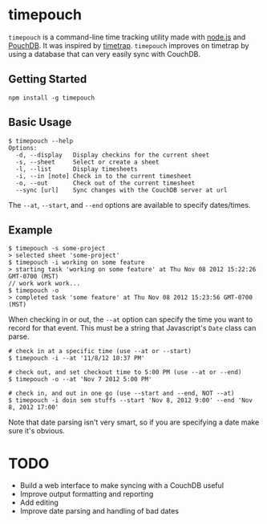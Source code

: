 # timepouch

`timepouch` is a command-line time tracking utility made with [node.js](http://nodejs.org) and [PouchDB](http://pouchdb.com). It was inspired by [timetrap](https://github.com/samg/timetrap). `timepouch` improves on timetrap by using a database that can very easily sync with CouchDB.

## Getting Started

    npm install -g timepouch

## Basic Usage

    $ timepouch --help
    Options:
      -d, --display   Display checkins for the current sheet
      -s, --sheet     Select or create a sheet
      -l, --list      Display timesheets
      -i, --in [note] Check in to the current timesheet
      -o, --out       Check out of the current timesheet
      --sync [url]    Sync changes with the CouchDB server at url

The `--at`, `--start`, and `--end` options are available to specify dates/times.

## Example

    $ timepouch -s some-project
    > selected sheet 'some-project'
    $ timepouch -i working on some feature
    > starting task 'working on some feature' at Thu Nov 08 2012 15:22:26 GMT-0700 (MST)
    // work work work...
    $ timepouch -o
    > completed task 'some feature' at Thu Nov 08 2012 15:23:56 GMT-0700 (MST)

When checking in or out, the `--at` option can specify the time you want to
record for that event. This must be a string that Javascript's `Date` class can
parse.

    # check in at a specific time (use --at or --start)
    $ timepouch -i --at '11/8/12 10:37 PM'

    # check out, and set checkout time to 5:00 PM (use --at or --end)
    $ timepouch -o --at 'Nov 7 2012 5:00 PM'

    # check in, and out in one go (use --start and --end, NOT --at)
    $ timepouch -i doin sem stuffs --start 'Nov 8, 2012 9:00' --end 'Nov 8, 2012 17:00'

Note that date parsing isn't very smart, so if you are specifying a date make
sure it's obvious.

# TODO

- Build a web interface to make syncing with a CouchDB useful
- Improve output formatting and reporting
- Add editing
- Improve date parsing and handling of bad dates

